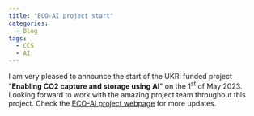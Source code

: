 ```yaml
---
title: "ECO-AI project start"
categories:
  - Blog
tags:
  - CCS
  - AI
---
```


I am very pleased to announce the start of the UKRI funded project "**Enabling CO2 capture and storage using AI**" on the 1<sup>st</sup> of May 2023. Looking forward to work with the amazing project team throughout this project.
Check the [ECO-AI project webpage](https://ai4netzero.github.io/ecoai_project/) for more updates.

